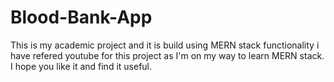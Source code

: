 # Blood-Bank-App
This is my academic project and it is build using MERN stack functionality i have refered youtube for this project as I'm on my way to learn MERN stack.
I hope you like it and find it useful.
